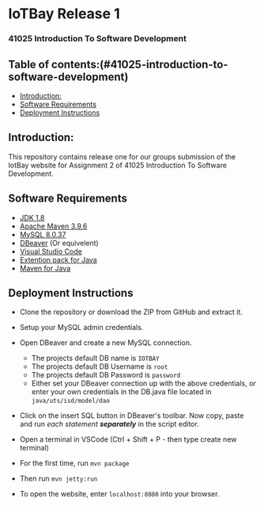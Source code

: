 # IoTBay Release 1
### 41025 Introduction To Software Development

## Table of contents:(#41025-introduction-to-software-development)
  - [Introduction:](#introduction)
  - [Software Requirements](#software-requirements)
  - [Deployment Instructions](#deployment-instructions)

## Introduction:
This repository contains release one for our groups submission of the IotBay website for Assignment 2 of 41025 Introduction To Software Development.


## Software Requirements
- [JDK 1.8](https://www.oracle.com/au/java/technologies/javase/javase8-archive-downloads.html) 
- [Apache Maven 3.9.6](https://maven.apache.org/download.cgi)
- [MySQL 8.0.37](https://dev.mysql.com/downloads/windows/installer/8.0.html)
- [DBeaver](https://dbeaver.io/download/) (Or equivelent)
- [Visual Studio Code](https://code.visualstudio.com/)
- [Extention pack for Java](https://marketplace.visualstudio.com/items?itemName=vscjava.vscode-java-pack)
- [Maven for Java](https://marketplace.visualstudio.com/items?itemName=vscjava.vscode-maven)

## Deployment Instructions
- Clone the repository or download the ZIP from GitHub and extract it.
- Setup your MySQL admin credentials.
- Open DBeaver and create a new MySQL connection.
  - The projects default DB name is `IOTBAY`
  - The projects default DB Username is `root`
  - The projects default DB Password is `password`
  - Either set your DBeaver connection up with the above credentials, or enter your own credentials in the DB.java file located in `java/uts/isd/model/dao`

- Click on the insert SQL button in DBeaver's toolbar. Now copy, paste and run *each statement **separately*** in the script editor.

- Open a terminal in VSCode (Ctrl + Shift + P - then type create new terminal)
- For the first time, run `mvn package`
- Then run `mvn jetty:run`
- To open the website, enter `localhost:8080` into your browser.